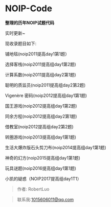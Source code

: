 # NOIP-Code

**整理的历年NOIP试题代码**

实时更新~

现收录题目如下:

铺地毯(noip2011提高day1第1题）

选择客栈(noip2011提高组day1第2题)

计算系数(noip2011提高组day2第1题)

聪明的质监员(noip2011提高组day2第2题)

Vigenère 密码(noip2012提高组day1第1题)

国王游戏(noip2012提高组day1第2题)

同余方程(noip2012提高组day2第1题)

借教室(noip2012提高组day2第2题)

转圈游戏(noip2013提高组day1第1题)

生活大爆炸版石头剪刀布(noip2014提高组day1第1题)

神奇的幻方(noip2015提高组day1第1题)

玩具谜题(noip2016提高组day1第1题)

小凯的疑惑（NOIP2017提高组day1T1）

>作者: RobertLuo

>联系我:1015606011@qq.com